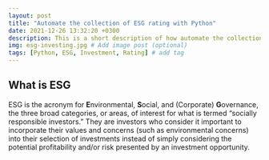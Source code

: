 ```yaml
---
layout: post
title: "Automate the collection of ESG rating with Python"
date: 2021-12-26 13:32:20 +0300
description: This is a short description of how automate the collection of ESG rating with Python. # Add post description (optional)
img: esg-investing.jpg # Add image post (optional)
tags: [Python, ESG, Investment, Rating] # add tag
---
```


## What is ESG 
ESG is the acronym for **E**nvironmental, **S**ocial, and (Corporate) **G**overnance, the three broad categories, or areas, of interest for what is termed “socially responsible investors.” They are investors who consider it important to incorporate their values and concerns (such as environmental concerns) into their selection of investments instead of simply considering the potential profitability and/or risk presented by an investment opportunity.